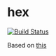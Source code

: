 hex
===

[![Build Status](https://travis-ci.org/piderman314/hex.svg?branch=master)](https://travis-ci.org/piderman314/hex)

Based on [this](http://www.redblobgames.com/grids/hexagons/)